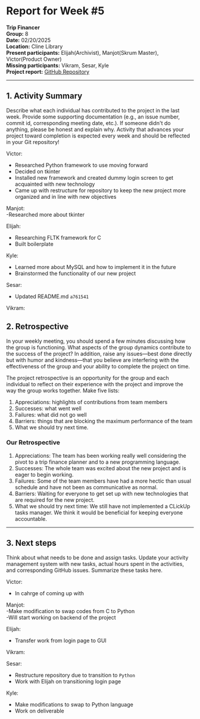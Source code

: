 # Report for Week #5

**Trip Financer**  
**Group:** 8  
**Date:** 02/20/2025  
**Location:** Cline Library  
**Present participants:** Elijah(Archivist), Manjot(Skrum Master), Victor(Product Owner)  
**Missing participants:** Vikram, Sesar, Kyle  
**Project report:** [GitHub Repository](https://github.com/sesartrumpet/cs386-pennypilot.git)

---

## 1. Activity Summary
Describe what each individual has contributed to the project in the last week.  Provide some supporting documentation (e.g., an issue number, commit id, corresponding meeting date, etc.).  If someone didn't do anything, please be honest and explain why. Activity that advances your project toward completion is expected every week and should be reflected in your Git repository!

Victor:
- Researched Python framework to use moving forward
- Decided on tkinter
- Installed new framework and created dummy login screen to get acquainted with new technology
- Came up with restructure for repository to keep the new project more organized and in line with new objectives


Manjot:  
-Researched more about tkinter  


Elijah:
- Researching FLTK framework for C
- Built boilerplate

Kyle:
- Learned more about MySQL and how to implement it in the future
- Brainstormed the functionality of our new project

Sesar:
- Updated README.md `a761541`

Vikram:

## 2. Retrospective
In your weekly meeting, you should spend a few minutes discussing how the group is functioning. What aspects of the group dynamics contribute to the success of the project? In addition, raise any issues—best done directly but with humor and kindness—that you believe are interfering with the effectiveness of the group and your ability to complete the project on time.

The project retrospective is an opportunity for the group and each individual to reflect on their experience with the project and improve the way the group works together. Make five lists:

1. Appreciations: highlights of contributions from team members
2. Successes: what went well
3. Failures: what did not go well
4. Barriers: things that are blocking the maximum performance of the team
5. What we should try next time.

### Our Retrospective
1. Appreciations: The team has been working really well considering the pivot to a trip finance planner and to a new programming language.
2. Successes: The whole team was excited about the new project and is eager to begin working.
3. Failures: Some of the team members have had a more hectic than usual schedule and have not been as communicative as normal. 
4. Barriers: Waiting for everyone to get set up with new technologies that are required for the new project.
5. What we should try next time: We still have not implemented a CLickUp tasks manager. We think it would be beneficial for keeping everyone accountable.

---

## 3. Next steps
Think about what needs to be done and assign tasks. Update your activity management system with new tasks, actual hours spent in the activities, and corresponding GitHub issues.  Summarize these tasks here.

Victor:
- In cahrge of coming up with 


Manjot:  
-Make modification to swap codes from C to Python  
-Will start working on backend of the project


Elijah:
- Transfer work from login page to GUI

Vikram:


Sesar:
- Restructure repository due to transition to `Python`
- Work with Elijah on transitioning login page

Kyle:
- Make modifications to swap to Python language
- Work on deliverable

